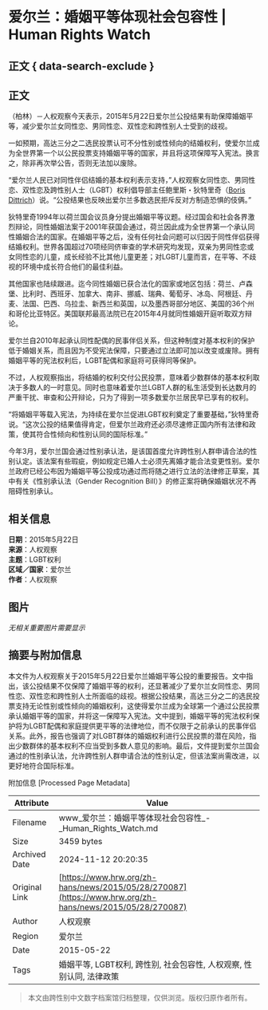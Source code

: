 # 爱尔兰：婚姻平等体现社会包容性 | Human Rights Watch

## 正文 { data-search-exclude }


## 正文

（柏林）－人权观察今天表示，2015年5月22日爱尔兰公投结果有助保障婚姻平等，减少爱尔兰女同性恋、男同性恋、双性恋和跨性别人士受到的歧视。

一如预期，高达三分之二选民投票认可不分性别或性倾向的结婚权利，使爱尔兰成为全世界第一个以公民投票支持婚姻平等的国家，并且将这项保障写入宪法。换言之，除非再次举公告，否则无法加以废除。

“爱尔兰人民已对同性伴侣结婚的基本权利表示支持，”人权观察女同性恋、男同性恋、双性恋及跨性别人士（LGBT）权利倡导部主任鲍里斯・狄特里奇（[Boris Dittrich](https://www.hrw.org/bios/boris-dittrich)）说。“公投结果也反映出爱尔兰多数选民拒斥反对方制造恐惧的伎俩。”

狄特里奇1994年以荷兰国会议员身分提出婚姻平等议题。经过国会和社会各界激烈辩论，同性婚姻法案于2001年获国会通过，荷兰因此成为全世界第一个承认同性婚姻合法的国家。在婚姻平等之后，没有任何社会问题可以归因于同性伴侣获得结婚权利。世界各国超过70项经同侪审查的学术研究均发现，双亲为男同性恋或女同性恋的儿童，成长经验不比其他儿童更差；对LGBT儿童而言，在平等、不歧视的环境中成长符合他们的最佳利益。

其他国家也陆续跟进。迄今同性婚姻已获合法化的国家或地区包括：荷兰、卢森堡、比利时、西班牙、加拿大、南非、挪威、瑞典、葡萄牙、冰岛、阿根廷、丹麦、法国、巴西、乌拉圭、新西兰和英国，以及墨西哥部分地区、美国的36个州和哥伦比亚特区。美国联邦最高法院已在2015年4月就同性婚姻开庭听取双方辩论。

爱尔兰自2010年起承认同性配偶的民事伴侣关系，但这种制度对基本权利的保护低于婚姻关系，而且因为不受宪法保障，只要通过立法即可加以改变或废除。拥有婚姻平等的宪法权利后，LGBT配偶和家庭将可获得同等保护。

不过，人权观察指出，将结婚的权利交付公民投票，意味着少数群体的基本权利取决于多数人的一时意见。同时也意味着爱尔兰LGBT人群的私生活受到长达数月的严重干扰、审查和公开辩论，只为了得到一项多数爱尔兰居民早已享有的权利。

“将婚姻平等载入宪法，为持续在爱尔兰促进LGBT权利奠定了重要基础，”狄特里奇说。“这次公投的结果值得肯定，但爱尔兰政府还必须尽速修正国内所有法律和政策，使其符合性倾向和性别认同的国际标准。”

今年3月，爱尔兰国会通过性别承认法，是该国首度允许跨性别人群申请合法的性别认定。该法案有些瑕疵，例如规定已婚人士必须先离婚才能合法变更性别。爱尔兰政府已经公布因为婚姻平等公投成功通过而将随之进行立法的法律修正草案，其中有关《性别承认法（Gender Recognition Bill）》的修正案将确保婚姻状况不再阻碍性别承认。

## 相关信息

**日期**：2015年5月22日  
**来源**：人权观察  
**主题**：LGBT权利  
**区域／国家**：爱尔兰  
**作者**：人权观察

## 图片

*无相关重要图片需要显示*  


## 摘要与附加信息

<!-- tcd_abstract -->
本文件为人权观察关于2015年5月22日爱尔兰婚姻平等公投的重要报告。文中指出，该公投结果不仅保障了婚姻平等的权利，还显著减少了爱尔兰女同性恋、男同性恋、双性恋和跨性别人士所面临的歧视。根据公投结果，高达三分之二的选民投票支持无论性别或性倾向的婚姻权利，这使得爱尔兰成为全球第一个通过公民投票承认婚姻平等的国家，并将这一保障写入宪法。文中提到，婚姻平等的宪法权利保护将为LGBT配偶和家庭提供更平等的法律地位，而不仅限于之前承认的民事伴侣关系。此外，报告也强调了对LGBT群体的婚姻权利进行公民投票的潜在风险，指出少数群体的基本权利不应当受到多数人意见的影响。最后，文件提到爱尔兰国会通过的性别承认法，允许跨性别人群申请合法的性别认定，但该法案尚需改进，以更好地符合国际标准。
<!-- tcd_abstract_end -->

附加信息 [Processed Page Metadata]

| Attribute       | Value                                  |
|-----------------|----------------------------------------|
| Filename        | www_爱尔兰：婚姻平等体现社会包容性_-_Human_Rights_Watch.md                             |
| Size            | 3459 bytes                           |
| Archived Date   | 2024-11-12 20:20:35                             |
| Original Link   | [https://www.hrw.org/zh-hans/news/2015/05/28/270087](https://www.hrw.org/zh-hans/news/2015/05/28/270087)                       |
| Author          | 人权观察                               |
| Region          | 爱尔兰                               |
| Date            | 2015-05-22                                 |
| Tags            | 婚姻平等, LGBT权利, 跨性别, 社会包容性, 人权观察, 性别认同, 法律政策                                 |
>
> 本文由跨性别中文数字档案馆归档整理，仅供浏览。版权归原作者所有。
>